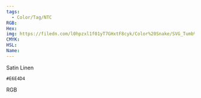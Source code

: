 ```yaml
---
tags:
  - Color/Tag/NTC
RGB:
Hex:
img: https://filedn.com/l0hpzxl1f01yT7GHxtF8cyk/Color%20Snake/SVG_Tumb%20Mass%20No%20Name/E6E4D4.svg
CMYK:
HSL:
Name:
---
```

Satin Linen
```palette
#E6E4D4
```
RGB
